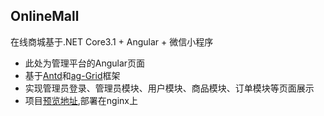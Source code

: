 ## OnlineMall

在线商城基于.NET Core3.1 + Angular + 微信小程序
* 此处为管理平台的Angular页面
* 基于[Antd](https://ng.ant.design/docs/introduce/zh)和[ag-Grid](https://www.ag-grid.com/)框架
* 实现管理员登录、管理员模块、用户模块、商品模块、订单模块等页面展示
* 项目[预览地址](http://47.106.73.201:8080),部署在nginx上


